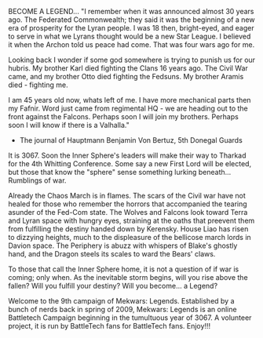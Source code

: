 BECOME A LEGEND...
"I remember when it was announced almost 30 years ago. The Federated Commonwealth; they said it was the beginning of a new era of prosperity for the Lyran people. I was 18 then, bright-eyed, and eager to serve in what we Lyrans thought would be a new Star League. I believed it when the Archon told us peace had come. That was four wars ago for me.

Looking back I wonder if some god somewhere is trying to punish us for our hubris. My brother Karl died fighting the Clans 16 years ago. The Civil War came, and my brother Otto died fighting the Fedsuns. My brother Aramis died - fighting me. 

I am 45 years old now, whats left of me. I have more mechanical parts then my Fafnir. Word just came from regimental HQ - we are heading out to the front against the Falcons. Perhaps soon I will join my brothers. Perhaps soon I will know if there is a Valhalla."

- The journal of Hauptmann Benjamin Von Bertuz, 5th Donegal Guards


It is 3067. Soon the Inner Sphere's leaders will make their way to Tharkad for the 4th Whitting Conference. Some say a new First Lord will be elected, but those that know the "sphere" sense something lurking beneath... Rumblings of war.

Already the Chaos March is in flames. The scars of the Civil war have not healed for those who remember the horrors that accompanied the tearing asunder of the Fed-Com state. The Wolves and Falcons look toward Terra and Lyran space with hungry eyes, straining at the oaths that preevent them from fulfilling the destiny handed down by Kerensky. House Liao has risen to dizzying heights, much to the displeasure of the bellicose march lords in Davion space. The Periphery is abuzz with whispers of Blake's ghostly hand, and the Dragon steels its scales to ward the Bears' claws.

To those that call the Inner Sphere home, it is not a question of if war is coming; only when. As the inevitable storm begins, will you rise above the fallen? Will you fulfill your destiny? Will you become... a Legend?


Welcome to the 9th campaign of Mekwars: Legends. Established by a bunch of nerds back in spring of 2009, Mekwars: Legends is an online Battletech Campaign beginning in the tumultuous year of 3067. A volunteer project, it is run by BattleTech fans for BattleTech fans. Enjoy!!!


